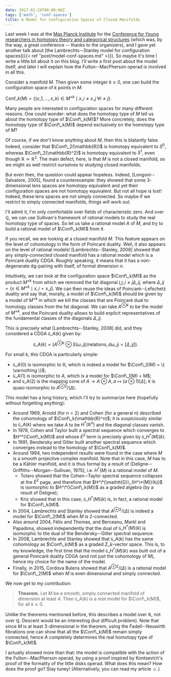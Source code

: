 ```yaml
---
date: 2017-02-24T00:00:00Z
tags: ['math', 'conf-spaces']
title: A Model for Configuration Spaces of Closed Manifolds
---
```


Last week I was at the [Max Planck Institute](https://www.mpim-bonn.mpg.de/) for the [Conference for Young researchers in homotopy theory and categorical structures](https://www.mpim-bonn.mpg.de/node/6791) (which was, by the way, a great conference -- thanks to the organizers), and I gave yet another talk about [the Lambrechts--Stanley model for configuration spaces]({{< ref "post/model-conf-spaces.md" >}}). So maybe it's time I write a little bit about it on this blog. I'll write a first post about the model itself, and later I will explain how the Fulton--MacPherson operad is involved in all this.
<!--more-->

Consider a manifold $M$. Then given some integer $k \ge 0$, one can build the configuration space of $k$ points in $M$:

$\newcommand{\Conf}{\mathrm{Conf}}\Conf\_k(M) = \{ (x\_1, \dots, x\_k) \in M^{\times k} \mid x\_i \neq x\_j \; \forall i \neq j \}.$

Many people are interested in configuration spaces for many different reasons. One could wonder: what does the homotopy type of $M$ tell us about the homotopy type of $\Conf\_k(M)$? More concretely, does the homotopy type of $\Conf\_k(M)$ depend exclusively on the homotopy type of $M$?

Of course, if we don't know anything about $M$, then this is blatantly false. Indeed, consider that $\Conf\_2(\mathbb{R})$ is homotopy equivalent to $S^0$, whereas $\Conf\_2(\mathbb{R}^2)$ is homotopy equivalent to $S^1$, even though $\mathbb{R} \simeq \mathbb{R}^2$. The main defect, here, is that $M$ is not a closed manifold, so we might as well restrict ourselves to studying closed manifolds.

But even then, the question could appear hopeless. Indeed, [Longoni--Salvatore, 2005], found a counterexample: they showed that some $3$-dimensional lens spaces are homotopy equivalent and yet their configuration spaces are not homotopy equivalent. But not all hope is lost! Indeed, these lens spaces are not simply connected. So maybe if we restrict to simply connected manifolds, things will work out.

I'll admit it, I'm only comfortable over fields of characteristic zero. And over $\mathbb{Q}$, we can use Sullivan's framework of rational models to study the real homotopy type of spaces. So let us take a rational model $A$ of $M$, and try to build a rational model of $\Conf\_k(M)$ from it.

If you recall, we are looking at a closed manifold $M$. This feature appears on the level of cohomology in the form of Poincaré duality. Well, it also appears on the level of rational models! [Lambrechts--Stanley, 2008] showed that any *simply-connected* closed manifold has a rational model which is a Poincaré duality CDGA. Roughly speaking, it means that it has a non-degenerate dg-pairing with itself, of formal dimension $n$.

Intuitively, we can look at the configuration space $\Conf\_k(M)$ as the product $M^{\times k}$ from which we removed the fat diagonal $\bigcup\_{i \neq j} \Delta\_{ij}$, where $\Delta\_{ij} = \{ x \in M^{\times k} \mid x\_i = x\_j \}$. We can then reuse the ideas of Poincaré--Lefschetz duality and say that, morally, a model of $\Conf\_k(M)$ should be given by a model of $M^{\times k}$ in which we kill the classes that are Poincaré dual to homology classes from the fat diagonal. We can take $A^{\otimes k}$ to be the model of $M^{\times k}$, and the Poincaré duality allows to build explicit representatives of the fundamental classes of the diagonals $\Delta\_{ij}$.

This is precisely what [Lambrechts--Stanley, 2008] did, and they considered a CDGA $\mathtt{G}\_A(k)$ given by:

$$\mathtt{G}\_A(k) = \bigl( A^{\otimes k} \otimes S(\omega\_{ij}) / \text{relations}, d \omega\_{ij} = [\Delta\_{ij}] \bigr).$$

For small $k$, this CDGA is particularly simple:

- $\mathtt{G}\_A(0)$ is isomorphic to $\mathbb{R}$, which is indeed a model for $\Conf\_0(M) = \{ \varnothing \}$;
- $\mathtt{G}\_A(1)$ is isomorphic to $A$, which is a model for $\Conf\_1(M) = M$;
- and $\mathtt{G}\_A(2)$ is the mapping cone of $A \to A \otimes A, \, a \mapsto (a \otimes 1) [\Delta]$; it is quasi-isomorphic to $A^{\otimes 2} / (\Delta)$.

This model has a long history, which I'll try to summarize here (hopefully without forgetting anything):

- Around 1969, Arnold (for $n = 2$) and Cohen (for a general $n$) described the cohomology of $\Conf\_k(\mathbb{R}^n)$; it is suspiciously similar to $\mathtt{G}\_A(k)$ where we take $A$ to be $H^*(\mathbb{R}^n)$ and the diagonal classes vanish.
- In 1978, Cohen and Taylor built a spectral sequence which converges to $H^*(\Conf\_k(M))$ and whose $E^2$ term is precisely given by $\mathtt{G}\_{H^*(M)}(k)$.
- In 1991, Bendersky and Gitler built another spectral sequence which converges instead to the homology of $\Conf\_k(M)$.
- Around 1994, two independent results were found in the case where $M$ is a smooth projective complex manifold. Note that in this case, $M$ has to be a Kähler manifold, and it is thus formal by a result of [Deligne--Griffiths--Morgan--Sullivan, 1975], i.e. $H^*(M)$ is a rational model of $M$.
  - Totaro showed that the Cohen--Taylor spectral sequence collapses at the $E^2$ page, and therefore that $H^\*(\mathtt{G}\_{H^\*(M)}(k))$ is isomorphic to $H^\*(\Conf\_k(M))$ as a graded algebra (by a result of Deligne);
  - Kriz showed that in this case, $\mathtt{G}\_{H^*(M)}(k)$ is, in fact, a rational model for $\Conf\_k(M)$.
- In 2004, Lambrechts and Stanley showed that $A^{\otimes 2} / (\Delta)$ is indeed a model for $\Conf\_2(M)$ when $M$ is $2$-connected.
- Also around 2004, Félix and Thomas, and Berceanu, Markl and Papadima, showed independently that the dual of $\mathtt{G}\_{H^*(M)}(k)$ is isomorphic to the dual of the Bendersky--Gitler spectral sequence.
- In 2008, Lambrechts and Stanley showed that $\mathtt{G}\_A(k)$ has the same cohomology as $\Conf\_k(M)$ as a graded $\Sigma\_k$-vector space. This is, to my knowledge, the first time that the model $\mathtt{G}\_{H^*(M)}(k)$ was built out of a general Poincaré duality CDGA (and not just the cohomology of $M$), hence my choice for the name of the model.
- Finally, in 2015, Cordova Bulens showed that $A^{\otimes 2} / (\Delta)$ is a rational model for $\Conf\_2(M)$ when $M$ is even dimensional and simply connected.

We now get to my contribution:

> **Theorem.** Let $M$ be a smooth, simply connected manifold of dimension at least $4$. Then $\mathtt{G}\_A(k)$ is a *real* model for $\Conf\_k(M)$, for all $k \ge 0$.

Unlike the theorems mentioned before, this describes a model over $\mathbb{R}$, not over $\mathbb{Q}$. Descent would be an interesting (but difficult problem). Note that since $M$ is at least $3$-dimensional in the theorem, using the Fadell--Neuwirth fibrations one can show that all the $\Conf\_k(M)$ remain simply connected, hence $A$ completely determines the real homotopy type of $\Conf\_k(M)$.

I actually showed more than that: the model is compatible with the action of the Fulton--MacPherson operad, by using a proof inspired by Kontsevich's proof of the formality of the little disks operad. What does this mean? How does the proof go? Stay tuney! (Alternatively, you can read my article ☺.)
